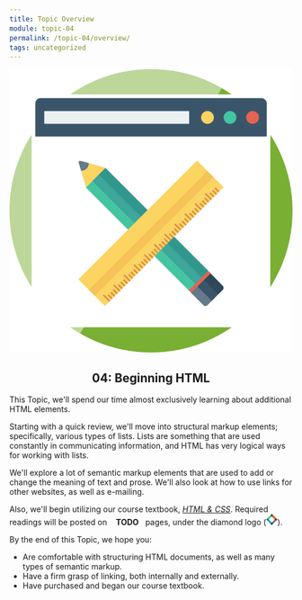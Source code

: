 ```yaml
---
title: Topic Overview
module: topic-04
permalink: /topic-04/overview/
tags: uncategorized
---
```


<img src="../img/assignment-03.svg" alt="" title="Assignment 3: Markup" class="overview-img" />

<h2 style="text-align: center;">04: Beginning HTML</h2>

This Topic, we'll spend our time almost exclusively learning about additional HTML elements.

Starting with a quick review, we'll move into structural markup elements; specifically, various types of lists. Lists are something that are used constantly in communicating information, and HTML has very logical ways for working with lists.

We'll explore a lot of semantic markup elements that are used to add or change the meaning of text and prose. We'll also look at how to use links for other websites, as well as e-mailing.

Also, we'll begin utilizing our course textbook, <a href="http://www.htmlandcssbook.com/" target="_blank"><i>HTML & CSS</i></a>. Required readings will be posted on &nbsp;&nbsp;<i class="fas fa-check-square" aria-hidden="true"></i> **TODO**&nbsp;&nbsp; pages, under the diamond logo (<img src="../img/hw-icon-duckett.svg" style="height: 20px; margin: 0px; display: inline;" />).

By the end of this Topic, we hope you:
- Are comfortable with structuring HTML documents, as well as many types of semantic markup.
- Have a firm grasp of linking, both internally and externally.
- Have purchased and began our course textbook.
